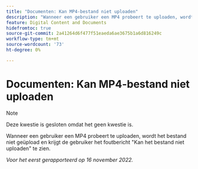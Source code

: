 ```yaml
---
title: "Documenten: Kan MP4-bestand niet uploaden"
description: "Wanneer een gebruiker een MP4 probeert te uploaden, wordt het bestand niet geüpload en ziet de gebruiker het foutbericht Kan het bestand niet uploaden."
feature: Digital Content and Documents
hidefromtoc: true
source-git-commit: 2a41264d6f477f51eaeda6ae3675b1a6d816249c
workflow-type: tm+mt
source-wordcount: '73'
ht-degree: 0%

---
```



# Documenten: Kan MP4-bestand niet uploaden

>[!NOTE]
>
>Deze kwestie is gesloten omdat het geen kwestie is.

Wanneer een gebruiker een MP4 probeert te uploaden, wordt het bestand niet geüpload en krijgt de gebruiker het foutbericht &quot;Kan het bestand niet uploaden&quot; te zien.

_Voor het eerst gerapporteerd op 16 november 2022._

